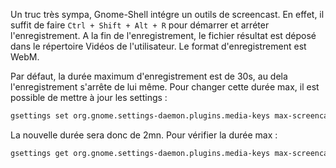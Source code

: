 Un truc très sympa, Gnome-Shell intégre un outils de screencast. En effet, il suffit de faire `Ctrl + Shift + Alt + R`
pour démarrer et arréter l'enregistrement. A la fin de l'enregistrement, le fichier résultat est déposé dans le répertoire
Vidéos de l'utilisateur. Le format d'enregistrement est WebM.

Par défaut, la durée maximum d'enregistrement est de 30s, au dela l'enregistrement s'arrête de lui même. Pour changer
cette durée max, il est possible de mettre à jour les settings :

``` sh
gsettings set org.gnome.settings-daemon.plugins.media-keys max-screencast-length 120
```
La nouvelle durée sera donc de 2mn. Pour vérifier la durée max :
``` sh
gsettings get org.gnome.settings-daemon.plugins.media-keys max-screencast-length
```

<!-- --- tags: linux, gnomeshell -->